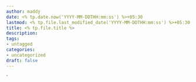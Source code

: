 ```yaml
---
author: maddy
date: <% tp.date.now('YYYY-MM-DDTHH:mm:ss') %>+05:30
lastmod: <% tp.file.last_modified_date('YYYY-MM-DDTHH:mm:ss') %>+05:30
title: <% tp.file.title %>
description: 
tags:
- untagged
categories: 
- uncategorized
draft: false
---
```


`



